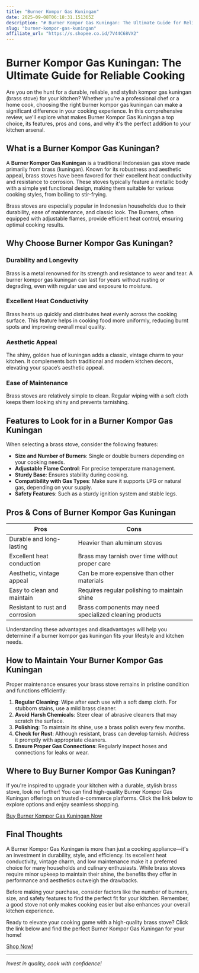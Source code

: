 ```yaml
---
title: "Burner Kompor Gas Kuningan"
date: 2025-09-08T06:18:31.151365Z
description: "# Burner Kompor Gas Kuningan: The Ultimate Guide for Reliable Cooking..."
slug: "burner-kompor-gas-kuningan"
affiliate_url: "https://s.shopee.co.id/7V44C68VX2"
---
```

# Burner Kompor Gas Kuningan: The Ultimate Guide for Reliable Cooking

Are you on the hunt for a durable, reliable, and stylish kompor gas kuningan (brass stove) for your kitchen? Whether you're a professional chef or a home cook, choosing the right burner kompor gas kuningan can make a significant difference in your cooking experience. In this comprehensive review, we'll explore what makes Burner Kompor Gas Kuningan a top choice, its features, pros and cons, and why it's the perfect addition to your kitchen arsenal.

## What is a Burner Kompor Gas Kuningan?

A **Burner Kompor Gas Kuningan** is a traditional Indonesian gas stove made primarily from brass (kuningan). Known for its robustness and aesthetic appeal, brass stoves have been favored for their excellent heat conductivity and resistance to corrosion. These stoves typically feature a metallic body with a simple yet functional design, making them suitable for various cooking styles, from boiling to stir-frying.

Brass stoves are especially popular in Indonesian households due to their durability, ease of maintenance, and classic look. The Burners, often equipped with adjustable flames, provide efficient heat control, ensuring optimal cooking results.

## Why Choose Burner Kompor Gas Kuningan?

### Durability and Longevity

Brass is a metal renowned for its strength and resistance to wear and tear. A burner kompor gas kuningan can last for years without rusting or degrading, even with regular use and exposure to moisture.

### Excellent Heat Conductivity

Brass heats up quickly and distributes heat evenly across the cooking surface. This feature helps in cooking food more uniformly, reducing burnt spots and improving overall meal quality.

### Aesthetic Appeal

The shiny, golden hue of kuningan adds a classic, vintage charm to your kitchen. It complements both traditional and modern kitchen decors, elevating your space’s aesthetic appeal.

### Ease of Maintenance

Brass stoves are relatively simple to clean. Regular wiping with a soft cloth keeps them looking shiny and prevents tarnishing.

## Features to Look for in a Burner Kompor Gas Kuningan

When selecting a brass stove, consider the following features:

- **Size and Number of Burners**: Single or double burners depending on your cooking needs.
- **Adjustable Flame Control**: For precise temperature management.
- **Sturdy Base**: Ensures stability during cooking.
- **Compatibility with Gas Types**: Make sure it supports LPG or natural gas, depending on your supply.
- **Safety Features**: Such as a sturdy ignition system and stable legs.

## Pros & Cons of Burner Kompor Gas Kuningan

| Pros                                      | Cons                                         |
|-------------------------------------------|----------------------------------------------|
| Durable and long-lasting                 | Heavier than aluminum stoves               |
| Excellent heat conduction                | Brass may tarnish over time without proper care |
| Aesthetic, vintage appeal                 | Can be more expensive than other materials |
| Easy to clean and maintain               | Requires regular polishing to maintain shine |
| Resistant to rust and corrosion          | Brass components may need specialized cleaning products |

Understanding these advantages and disadvantages will help you determine if a burner kompor gas kuningan fits your lifestyle and kitchen needs.

## How to Maintain Your Burner Kompor Gas Kuningan

Proper maintenance ensures your brass stove remains in pristine condition and functions efficiently:

1. **Regular Cleaning**: Wipe after each use with a soft damp cloth. For stubborn stains, use a mild brass cleaner.
2. **Avoid Harsh Chemicals**: Steer clear of abrasive cleaners that may scratch the surface.
3. **Polishing**: To maintain its shine, use a brass polish every few months.
4. **Check for Rust**: Although resistant, brass can develop tarnish. Address it promptly with appropriate cleaners.
5. **Ensure Proper Gas Connections**: Regularly inspect hoses and connections for leaks or wear.

## Where to Buy Burner Kompor Gas Kuningan?

If you're inspired to upgrade your kitchen with a durable, stylish brass stove, look no further! You can find high-quality Burner Kompor Gas Kuningan offerings on trusted e-commerce platforms. Click the link below to explore options and enjoy seamless shopping.

[Buy Burner Kompor Gas Kuningan Now](https://s.shopee.co.id/7V44C68VX2)

## Final Thoughts

A Burner Kompor Gas Kuningan is more than just a cooking appliance—it's an investment in durability, style, and efficiency. Its excellent heat conductivity, vintage charm, and low maintenance make it a preferred choice for many households and culinary enthusiasts. While brass stoves require minor upkeep to maintain their shine, the benefits they offer in performance and aesthetics outweigh the drawbacks.

Before making your purchase, consider factors like the number of burners, size, and safety features to find the perfect fit for your kitchen. Remember, a good stove not only makes cooking easier but also enhances your overall kitchen experience.

Ready to elevate your cooking game with a high-quality brass stove? Click the link below and find the perfect Burner Kompor Gas Kuningan for your home!

[Shop Now!](https://s.shopee.co.id/7V44C68VX2)

---

*Invest in quality, cook with confidence!*